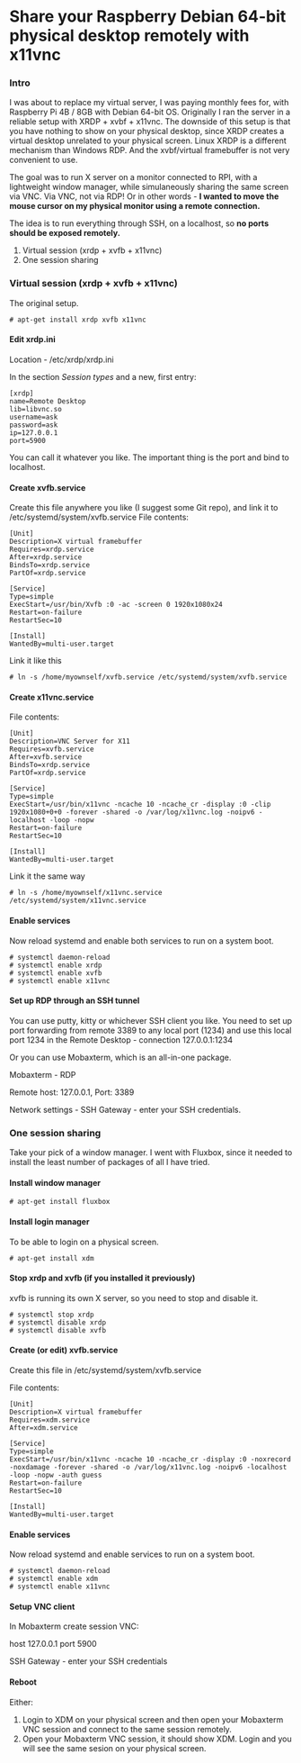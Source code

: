 # Share your Raspberry Debian 64-bit physical desktop remotely with x11vnc

### Intro
I was about to replace my virtual server, I was paying monthly fees for, with Raspberry Pi 4B / 8GB with Debian 64-bit OS. Originally I ran the server in a reliable setup with XRDP + xvbf + x11vnc. The downside of this setup is that you have nothing to show on your physical desktop, since XRDP creates a virtual desktop unrelated to your physical screen. Linux XRDP is a different mechanism than Windows RDP. And the xvbf/virtual framebuffer is not very convenient to use.

The goal was to run X server on a monitor connected to RPI, with a lightweight window manager, while simulaneously sharing the same screen via VNC. Via VNC, not via RDP!
Or in other words - **I wanted to move the mouse cursor on my physical monitor using a remote connection.**

The idea is to run everything through SSH, on a localhost, so **no ports should be exposed remotely.**

1. Virtual session (xrdp + xvfb + x11vnc)
2. One session sharing

### Virtual session (xrdp + xvfb + x11vnc)
The original setup.

```
# apt-get install xrdp xvfb x11vnc
```

#### Edit xrdp.ini
Location - /etc/xrdp/xrdp.ini

In the section *Session types* and a new, first entry:
```
[xrdp]
name=Remote Desktop
lib=libvnc.so
username=ask
password=ask
ip=127.0.0.1
port=5900 
```
You can call it whatever you like. The important thing is the port and bind to localhost.

#### Create xvfb.service
Create this file anywhere you like (I suggest some Git repo), and link it to /etc/systemd/system/xvfb.service
File contents:
```
[Unit]
Description=X virtual framebuffer
Requires=xrdp.service
After=xrdp.service
BindsTo=xrdp.service
PartOf=xrdp.service

[Service]
Type=simple
ExecStart=/usr/bin/Xvfb :0 -ac -screen 0 1920x1080x24
Restart=on-failure
RestartSec=10

[Install]
WantedBy=multi-user.target
```
Link it like this
```
# ln -s /home/myownself/xvfb.service /etc/systemd/system/xvfb.service
```

#### Create x11vnc.service
File contents:
```
[Unit]
Description=VNC Server for X11
Requires=xvfb.service
After=xvfb.service
BindsTo=xrdp.service
PartOf=xrdp.service

[Service]
Type=simple
ExecStart=/usr/bin/x11vnc -ncache 10 -ncache_cr -display :0 -clip 1920x1080+0+0 -forever -shared -o /var/log/x11vnc.log -noipv6 -localhost -loop -nopw
Restart=on-failure
RestartSec=10

[Install]
WantedBy=multi-user.target
```
Link it the same way
```
# ln -s /home/myownself/x11vnc.service /etc/systemd/system/x11vnc.service
```

#### Enable services
Now reload systemd and enable both services to run on a system boot.

```
# systemctl daemon-reload
# systemctl enable xrdp
# systemctl enable xvfb
# systemctl enable x11vnc
```


#### Set up RDP through an SSH tunnel
You can use putty, kitty or whichever SSH client you like. You need to set up port forwarding from remote 3389 to any local port (1234) and use this local port 1234 in the Remote Desktop - connection 127.0.0.1:1234

Or you can use Mobaxterm, which is an all-in-one package.

Mobaxterm - RDP

Remote host: 127.0.0.1, Port: 3389

Network settings - SSH Gateway - enter your SSH credentials.


### One session sharing
Take your pick of a window manager. I went with Fluxbox, since it needed to install the least number of packages of all I have tried.

#### Install window manager
```
# apt-get install fluxbox
```

#### Install login manager
To be able to login on a physical screen.
```
# apt-get install xdm
```

#### Stop xrdp and xvfb (if you installed it previously)
xvfb is running its own X server, so you need to stop and disable it.

```
# systemctl stop xrdp
# systemctl disable xrdp
# systemctl disable xvfb
```

#### Create (or edit) xvfb.service
Create this file in /etc/systemd/system/xvfb.service

File contents:
```
[Unit]
Description=X virtual framebuffer
Requires=xdm.service
After=xdm.service

[Service]
Type=simple
ExecStart=/usr/bin/x11vnc -ncache 10 -ncache_cr -display :0 -noxrecord -noxdamage -forever -shared -o /var/log/x11vnc.log -noipv6 -localhost -loop -nopw -auth guess
Restart=on-failure
RestartSec=10

[Install]
WantedBy=multi-user.target
```

#### Enable services
Now reload systemd and enable services to run on a system boot.

```
# systemctl daemon-reload
# systemctl enable xdm
# systemctl enable x11vnc
```

#### Setup VNC client
In Mobaxterm create session VNC:

host 127.0.0.1 port 5900

SSH Gateway - enter your SSH credentials


#### Reboot
Either:

1. Login to XDM on your physical screen and then open your Mobaxterm VNC session and connect to the same session remotely.
2. Open your Mobaxterm VNC session, it should show XDM. Login and you will see the same sesion on your physical screen.


